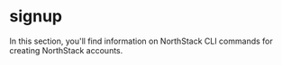 # signup

In this section, you'll find information on NorthStack CLI commands for creating NorthStack accounts.